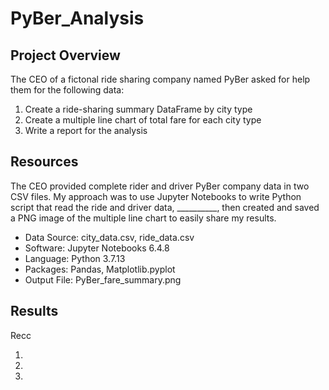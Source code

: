# PyBer_Analysis

## Project Overview
The CEO of a fictonal ride sharing company named PyBer asked for help  them for the following data: 

1. Create a ride-sharing summary DataFrame by city type
2. Create a multiple line chart of total fare for each city type
3. Write a report for the analysis

## Resources
The CEO provided complete rider and driver PyBer company data in two CSV files. My approach was to use Jupyter Notebooks to write Python script that read the ride and driver data, __________, then created and saved a PNG image of the multiple line chart to easily share my results.
- Data Source: city_data.csv, ride_data.csv
- Software: Jupyter Notebooks 6.4.8
- Language: Python 3.7.13
- Packages: Pandas, Matplotlib.pyplot
- Output File: PyBer_fare_summary.png

## Results

Recc

1. 
2. 
3. 
